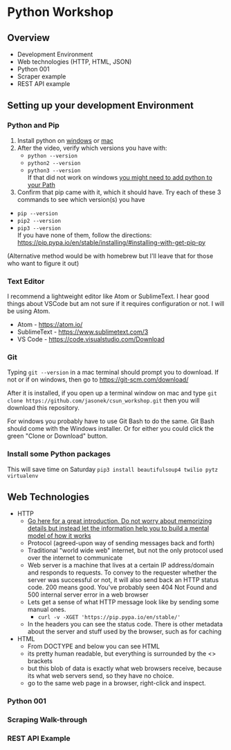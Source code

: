 # Python Workshop
## Overview
* Development Environment
* Web technologies (HTTP, HTML, JSON)
* Python 001
* Scraper example
* REST API example

## Setting up your development Environment
### Python and Pip
1. Install python on [windows](https://www.youtube.com/watch?v=S8oYT5am8j4) or [mac](https://www.youtube.com/watch?v=8BiYGIDCvvA%3Cbr%3E%3Cbr%3EPlease)
2. After the video, verify which versions you have with:
    * `python --version`
    * `python2 --version`
    * `python3 --version`  
If that did not work on windows [you might need to add python to your Path](https://geek-university.com/python/add-python-to-the-windows-path/)
3. Confirm that pip came with it, which it should have. Try each of these 3 commands to see which version(s) you have
  * `pip --version`
  * `pip2 --version`
  * `pip3 --version`  
If you have none of them, follow the directions: https://pip.pypa.io/en/stable/installing/#installing-with-get-pip-py


(Alternative method would be with homebrew but I'll leave that for those who want to figure it out)
### Text Editor
I recommend a lightweight editor like Atom or SublimeText. I hear good things about VSCode but am not sure if it requires configuration or not. I will be using Atom.
* Atom - https://atom.io/
* SublimeText - https://www.sublimetext.com/3
* VS Code - https://code.visualstudio.com/Download

### Git
Typing `git --version` in a mac terminal should prompt you to download. If not or if on windows, then go to https://git-scm.com/download/

After it is installed, if you open up a terminal window on mac and type `git clone https://github.com/jasonek/csun_workshop.git` then you will download this repository.

For windows you probably have to use Git Bash to do the same. Git Bash should come with the Windows installer.
Or for either you could click the green "Clone or Download" button.

### Install some Python packages
This will save time on Saturday
`pip3 install beautifulsoup4 twilio pytz virtualenv`

## Web Technologies
* HTTP
  * [Go here for a great introduction. Do not worry about memorizing details but instead let the information help you to build a mental model of how it works](https://code.tutsplus.com/tutorials/http-the-protocol-every-web-developer-must-know-part-1--net-31177)
  * Protocol (agreed-upon way of sending messages back and forth)
  * Traditional "world wide web" internet, but not the only protocol used over the internet to communicate
  * Web server is a machine that lives at a certain IP address/domain and responds to requests. To convey to the requester whether the server was successful or not, it will also send back an HTTP status code. 200 means good. You've probably seen 404 Not Found and 500 internal server error in a web browser
  * Lets get a sense of what HTTP message look like by sending some manual ones.
      * `curl -v -XGET 'https://pip.pypa.io/en/stable/'`
  * In the headers you can see the status code. There is other metadata about the server and stuff used by the browser, such as for caching
* HTML
  * From DOCTYPE and below you can see HTML
  * its pretty human readable, but everything is surrounded by the <> brackets
  * but this blob of data is exactly what web browsers receive, because its what web servers send, so they have no choice.
  * go to the same web page in a browser, right-click and inspect.

### Python 001

### Scraping Walk-through

### REST API Example
